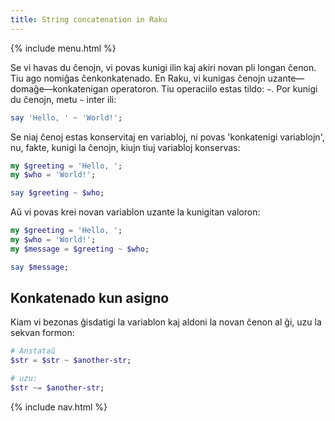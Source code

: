 ```yaml
---
title: String concatenation in Raku
---
```


{% include menu.html %}

Se vi havas du ĉenojn, vi povas kunigi ilin kaj akiri novan pli longan ĉenon. Tiu ago nomiĝas ĉenkonkatenado. En Raku, vi kunigas ĉenojn uzante—domaĝe—konkatenigan operatoron. Tiu operaciilo estas tildo: `~`. Por kunigi du ĉenojn, metu `~` inter ili:

```raku
say 'Hello, ' ~ 'World!';
```

Se niaj ĉenoj estas konservitaj en variabloj, ni povas 'konkatenigi variablojn', nu, fakte, kunigi la ĉenojn, kiujn tiuj variabloj konservas:

```raku
my $greeting = 'Hello, ';
my $who = 'World!';

say $greeting ~ $who;
```

Aŭ vi povas krei novan variablon uzante la kunigitan valoron:

```raku
my $greeting = 'Hello, ';
my $who = 'World!';
my $message = $greeting ~ $who;

say $message;
```

## Konkatenado kun asigno

Kiam vi bezonas ĝisdatigi la variablon kaj aldoni la novan ĉenon al ĝi, uzu la sekvan formon:

```raku
# Anstataŭ 
$str = $str ~ $another-str;

# uzu:
$str ~= $another-str;
```

{% include nav.html %}